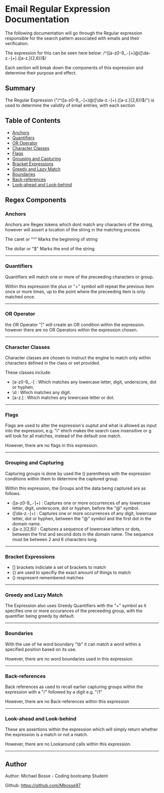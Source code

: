 # Email Regular Expression Documentation

The following documentation will go through the Regular expression responsible for the search pattern associated with emails and their verification. 

The expression for this can be seen here below:
/^([a-z0-9_\.-]+)@([\da-z\.-]+)\.([a-z\.]{2,6})$/

Each section will break down the components of this expression and determine their purpose and effect.

## Summary

The Regular Expression ("/^([a-z0-9_\.-]+)@([\da-z\.-]+)\.([a-z\.]{2,6})$/") is used to determine the validity of email entries, with each section 

## Table of Contents

- [Anchors](#anchors)
- [Quantifiers](#quantifiers)
- [OR Operator](#or-operator)
- [Character Classes](#character-classes)
- [Flags](#flags)
- [Grouping and Capturing](#grouping-and-capturing)
- [Bracket Expressions](#bracket-expressions)
- [Greedy and Lazy Match](#greedy-and-lazy-match)
- [Boundaries](#boundaries)
- [Back-references](#back-references)
- [Look-ahead and Look-behind](#look-ahead-and-look-behind)

## Regex Components

### Anchors

Anchors are Regex tokens which dont match any characters of the string, however will assert a location of the string in the matching process 

The caret or "^" Marks the beginning of  string

The dollar or "$" Marks the end of the string

---

### Quantifiers

Quantifiers will match one or more of the preceeding characters or group. 

Within this expression the plus or "+" symbol will repeat the previous item once or more times, up to the point where the preceeding item is only matched once. 

---

### OR Operator

the OR Operator "|" will create an OR condition within the expression. however there are no OR Operators within the expression chosen. 

---

### Character Classes

Character classes are chosen to instruct the engine to match only within characters defined in the class or set provided.

These classes include:
- [a-z0-9_.-] : Which matches any lowercase letter, digit, underscore, dot or hyphen.
- \d : Which matches any digit.
- [a-z.] : Which matches any lowercase letter or dot.

---

### Flags

Flags are used to alter the expression's ouptut and what is allowed as input into the expression, e.g. "i" ehich makes the search case insensitive or g will look for all matches, instead of the default one match. 

However, there are no flags in this expression. 

---

### Grouping and Capturing

Capturing groups is done by used the () parenthesis with the expression conditions within them to determine the captured group. 

Within this expression, the Groups and the data being captured are as follows. 

- ([a-z0-9_.-]+) : Captures one or more occurrences of any lowercase letter, digit, underscore, dot or hyphen, before the "@" symbol.
- ([\da-z.-]+) : Captures one or more occurrences of any digit, lowercase letter, dot or hyphen, between the "@" symbol and the first dot in the domain name.
- ([a-z.]{2,6}) : Captures a sequence of lowercase letters or dots, between the first and second dots in the domain name. The sequence must be between 2 and 6 characters long.

---

### Bracket Expressions

- [] brackets indiciate a set of brackets to match
- {} are used to specifiy the exact amount of things to match
- () respresent remembered matches 

---

### Greedy and Lazy Match

The Expression also uses Greedy Quantifiers with the "+" symbol as it specifies one or more occurances of the preceeding group, with the quantifier being greedy by default. 

---

### Boundaries

With the use of he word boundary "\b" it can match a word within a specified position based on its use. 

However, there are no word boundaries used in this expression. 

---

### Back-references

Back references as used to recall earlier capturing groups within the expression with a "/" followed by a digit e.g. "/1"

However, there are no Back-references within this expression

---

### Look-ahead and Look-behind

These are assertions within the expression which will simply return whether the expression is a match or not a match. 

However, there are no Lookaround calls within this expression. 

---

## Author

Author: Michael Bosse - Coding bootcamp Student 

Github: https://github.com/Mbosse97
